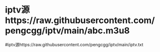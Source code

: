 # iptv源https://raw.githubusercontent.com/pengcgg/iptv/main/abc.m3u8
#iptv源https://raw.githubusercontent.com/pengcgg/iptv/main/iptv.txt

